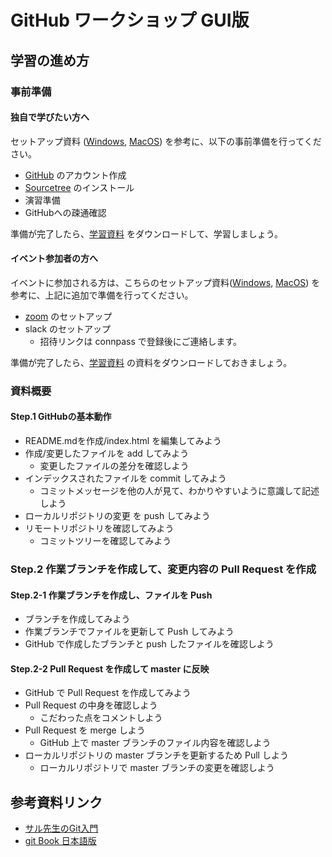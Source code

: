 # GitHub ワークショップ GUI版

## 学習の進め方

### 事前準備

#### 独自で学びたい方へ

セットアップ資料 ([Windows](./setup_sourcetree_windows.pdf), [MacOS](./setup_sourcetree_mac.pdf)) を参考に、以下の事前準備を行ってください。

- [GitHub](https://github.co.jp/) のアカウント作成
- [Sourcetree](https://www.sourcetreeapp.com/) のインストール
- 演習準備
- GitHubへの疎通確認

準備が完了したら、[学習資料](./githubws_gui.pdf) をダウンロードして、学習しましょう。


#### イベント参加者の方へ

イベントに参加される方は、こちらのセットアップ資料([Windows](./setup_sourcetree_windows_for_event.pdf), [MacOS](./setup_sourcetree_mac_for_event.pdf)) を参考に、上記に追加で準備を行ってください。

- [zoom](https://zoom.us/) のセットアップ
- slack のセットアップ
  - 招待リンクは connpass で登録後にご連絡します。
  
準備が完了したら、[学習資料](./githubws_gui.pdf) の資料をダウンロードしておきましょう。

### 資料概要

#### Step.1 GitHubの基本動作

- README.mdを作成/index.html を編集してみよう
- 作成/変更したファイルを add してみよう
	- 変更したファイルの差分を確認しよう
- インデックスされたファイルを commit してみよう
	- コミットメッセージを他の人が見て、わかりやすいように意識して記述しよう
- ローカルリポジトリの変更 を push してみよう
- リモートリポジトリを確認してみよう
	- コミットツリーを確認してみよう

### Step.2 作業ブランチを作成して、変更内容の Pull Request を作成

#### Step.2-1 作業ブランチを作成し、ファイルを Push
- ブランチを作成してみよう
- 作業ブランチでファイルを更新して Push してみよう
- GitHub で作成したブランチと push したファイルを確認しよう
 
#### Step.2-2 Pull Request を作成して master に反映
- GitHub で Pull Request を作成してみよう
- Pull Request の中身を確認しよう
	- こだわった点をコメントしよう
- Pull Request を merge しよう
	- GitHub 上で master ブランチのファイル内容を確認しよう
- ローカルリポジトリの master ブランチを更新するため Pull しよう
	- ローカルリポジトリで master ブランチの変更を確認しよう

## 参考資料リンク
- [サル先生のGit入門](https://backlog.com/ja/git-tutorial/)
- [git Book 日本語版](https://git-scm.com/book/ja/v2)
